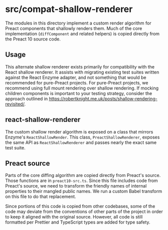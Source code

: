 # src/compat-shallow-renderer

The modules in this directory implement a custom render algorithm for Preact
components that shallowly renders them. Much of the core implementation
(`diffComponent` and related helpers) is copied directly from the Preact 10
source code.

## Usage

This alternate shallow renderer exists primarily for compatibility with the
React shallow renderer. It assists with migrating existing test suites written
against the React Enzyme adapter, and not something that would be recommended
for pure-Preact projects. For pure-Preact projects, we recommend using full
mount rendering over shallow rendering. If mocking children components is
important to your testing strategy, consider the approach outlined in
https://robertknight.me.uk/posts/shallow-rendering-revisited/.

## react-shallow-renderer

The custom shallow render algorithm is exposed on a class that mirrors Enzyme's
`ReactShallowRender`. This class, `PreactShallowRenderer`, exposes the same API as
`ReactShallowRenderer` and passes nearly the exact same test suite.

## Preact source

Parts of the core diffing algorithm are copied directly from Preact's source.
Those functions are in `preact10-src.ts`. Since this file includes code from
Preact's source, we need to transform the friendly names of internal properties
to their mangled public names. We run a custom Babel transform on this file to
do that replacement.

Since portions of this code is copied from other codebases, some of the code may
deviate from the conventions of other parts of the project in order to keep it
aligned with the original source. However, all code is still formatted per
Prettier and TypeScript types are added for type safety.
